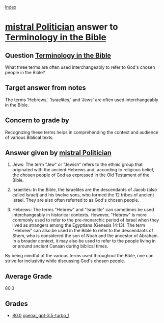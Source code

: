 
[Index](../../../index.md)
# [mistral Politician](../../answering_models/mistral_Politician.md) answer to [Terminology in the Bible](../../questions/Terminology_in_the_Bible.md)

## Question [Terminology in the Bible](../../questions/Terminology_in_the_Bible.md)
What three terms are often used interchangeably to refer to God's chosen people in the Bible?

## Target answer from notes
The terms 'Hebrews,' 'Israelites,' and 'Jews' are often used interchangeably in the Bible.

## Concern to grade by
Recognizing these terms helps in comprehending the context and audience of various Biblical texts.

## Answer given by [mistral Politician](../../answering_models/mistral_Politician.md)
1. Jews: The term "Jew" or "Jewish" refers to the ethnic group that originated with the ancient Hebrews and, according to religious belief, the chosen people of God as expressed in the Old Testament of the Bible.

2. Israelites: In the Bible, the Israelites are the descendants of Jacob (also called Israel) and his twelve sons, who formed the 12 tribes of ancient Israel. They are also often referred to as God's chosen people.

3. Hebrews: The terms "Hebrew" and "Israelite" can sometimes be used interchangeably in historical contexts. However, "Hebrew" is more commonly used to refer to the pre-monarchic period of Israel when they lived as strangers among the Egyptians (Genesis 14:13). The term "Hebrew" can also be used in the Bible to refer to the descendants of Shem, who is considered the son of Noah and the ancestor of Abraham. In a broader context, it may also be used to refer to the people living in or around ancient Canaan during biblical times.

By being mindful of the various terms used throughout the Bible, one can strive for inclusivity while discussing God's chosen people.

## Average Grade
80.0

## Grades
 * [80.0](./Terminology_in_the_Bible_grades/openai_gpt-3.5-turbo_1.md) [openai_gpt-3.5-turbo_1](../../grading_models/openai_gpt-3.5-turbo_1.md)
